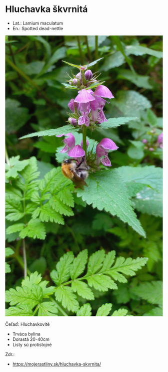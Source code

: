 # Hluchavka škvrnitá
- Lat.: Lamium maculatum
- En.: Spotted dead-nettle

![Hluchavka škvrnitá](./dead-nettle.jpg "Hluchavka škvrnitá")

Čeľaď: Hluchavkovité

- Trváca bylina
- Dorastá 20-40cm
- Listy sú protistojné

Zdr.:
- https://mojerastliny.sk/hluchavka-skvrnita/